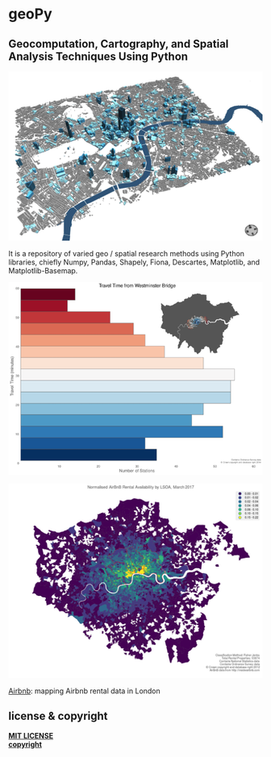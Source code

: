 # geoPy

## Geocomputation, Cartography, and Spatial Analysis Techniques Using Python
![imagedata1](https://github.com/slowy07/geoPy/blob/main/data/City_London_ID91762231.png)

It is a repository of varied geo / spatial research methods using Python libraries, chiefly Numpy, Pandas, Shapely, Fiona, Descartes, Matplotlib, and Matplotlib-Basemap.

[![Inset](data/inset_gh.png)](isochrone.ipynb "look")

[![Airbnb](https://github.com/slowy07/geoPy/blob/master/rentals_gh.png)](https://github.com/slowy07/geoPy/blob/master/airbnb.ipynb "All that is solid melts into air")

[Airbnb](https://github.com/slowy07/geoPy/blob/master/airbnb.ipynb): mapping Airbnb rental data in London


## license & copyright
[**MIT LICENSE**](https://github.com/slowy07/geoPy/blob/main/LICENSE) \
[**copyright**](https://github.com/urschrei/Geopython)